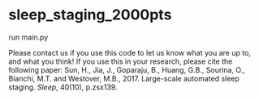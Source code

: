 # sleep_staging_2000pts
run main.py

Please contact us if you use this code to let us know what you are up to, and what you think! If you use this in your research, please cite the following paper:
Sun, H., Jia, J., Goparaju, B., Huang, G.B., Sourina, O., Bianchi, M.T. and Westover, M.B., 2017. Large-scale automated sleep staging. *Sleep*, 40(10), p.zsx139.
